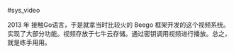 #sys_video

2013 年 接触Go语言，于是就拿当时比较火的  Beego 框架开发的这个视频系统。实现了大部分功能。视频存放于七牛云存储。通过密钥调用视频进行播放。总之，就是练手用用。
